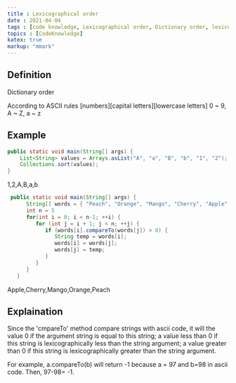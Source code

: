 ```yaml
---
title : Lexicographical order
date : 2021-04-04
tags : [code knowledge, Lexicographical order, Dictionary order, lexicographic, lexical order,alphabetical order]
topics : [CodeKnowledge]
katex: true
markup: "mmark"
---
```

## Definition
Dictionary order

According to ASCII rules
[numbers][capital letters][lowercase letters]
0 ~ 9, A ~ Z, a ~ z



## Example
```java
public static void main(String[] args) {
    List<String> values = Arrays.asList("A", "a", "B", "b", "1", "2");
    Collections.sort(values);
}
```
1,2,A,B,a,b
```java
 public static void main(String[] args) {
      String[] words = { "Peach", "Orange", "Mango", "Cherry", "Apple" };
      int n = 5
      for(int i = 0; i < n-1; ++i) {
         for (int j = i + 1; j < n; ++j) {
            if (words[i].compareTo(words[j]) > 0) {
               String temp = words[i];
               words[i] = words[j];
               words[j] = temp;
            }
         }
      }
   }
```
Apple,Cherry,Mango,Orange,Peach

## Explaination
Since the 'cmpareTo' method compare strings with ascii code, it will
the value 0 if the argument string is equal to this string; 
a value less than 0 if this string is lexicographically less than the string argument; 
a value greater than 0 if this string is lexicographically greater than the string argument.

For example, a.compareTo(b) will return -1 because a = 97 and b=98 in ascii code.
Then, 97-98= -1. 